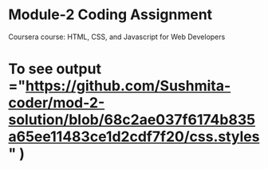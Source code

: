 
# Module-2 Coding Assignment

Coursera course: HTML, CSS, and Javascript for Web Developers
# To see output  ="https://github.com/Sushmita-coder/mod-2-solution/blob/68c2ae037f6174b835a65ee11483ce1d2cdf7f20/css.styles" )
